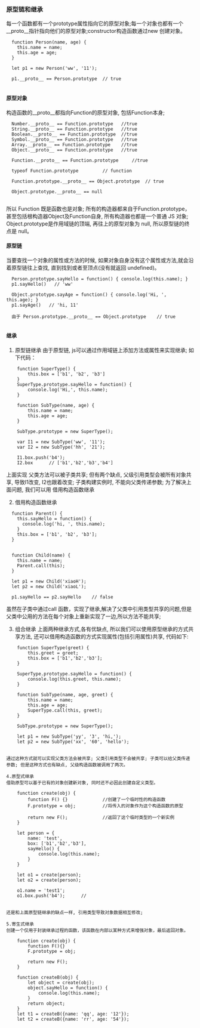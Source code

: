 ### 原型链和继承

  每一个函数都有一个prototype属性指向它的原型对象;每一个对象也都有一个__proto__指针指向他们的原型对象;constructor构造函数通过new 创建对象。

```
  function Person(name, age) {
    this.name = name;
    this.age = age;
  }
  
  let p1 = new Person('ww', '11');
  
  p1.__proto__ == Person.prototype  // true
  
```

#### 原型对象
  构造函数的__proto__都指向Function的原型对象, 包括Function本身;
```
  Number.__proto__ == Function.prototype   //true
  String.__proto__ == Function.prototype   //true
  Boolean.__proto__ == Function.prototype  //true
  Symbol.__proto__ == Function.prototype   //true
  Array.__proto__ == Function.prototype    //true
  Object.__proto__ == Function.prototype   //true
  
  Function.__proto__ == Function.prototype     //true
  
  typeof Function.prototype         // function
  
  Function.prototype.__proto__ == Object.prototype  // true
  
  Object.prototype.__proto__ == null
  
```
  所以 Function 既是函数也是对象; 所有的构造器都来自于Function.prototype，甚至包括根构造器Object及Function自身, 所有构造器也都是一个普通 JS 对象;
  Object.prototype是作用域链的顶端, 再往上的原型对象为 null, 所以原型链的终点是 null。
  
#### 原型链
  当要查找一个对象的属性或方法的时候, 如果对象自身没有这个属性或方法,就会沿着原型链往上查找, 直到找到或者至顶点(没有就返回 undefined)。
  
```
  Person.prototype.sayHello = function() { console.log(this.name); }
  p1.sayHello()   // 'ww'
  
  Object.prototype.sayAge = function() { console.log('Hi, ', this.age); }
  p1.sayAge()   // 'hi, 11'
  
  由于 Person.prototype.__proto__ == Object.prototype    // true 
  
```

#### 继承
 1. 原型链继承
    由于原型链, js可以通过作用域链上添加方法或属性来实现继承; 如下代码：
```
    function SuperType() {
        this.box = ['b1', 'b2', 'b3']
    }
    SuperType.prototype.sayHello = function() {
        console.log('Hi,', this.name);	
    }

    function SubType(name, age) {
        this.name = name;
        this.age = age;
    }

    SubType.prototype = new SuperType();

    var I1 = new SubType('ww', '11');
    var I2 = new SubType('hh', '21');
    
    I1.box.push('b4');
    I2.box      // ['b1','b2','b3','b4']
```
  上面实现 父类方法可以被子类共享; 但有两个缺点, 父级引用类型会被所有对象共享, 导致I1改变, I2也跟着改变; 子类构建实例时, 不能向父类传递参数;
  为了解决上面问题, 我们可以用 借用构造函数继承 
  
  2. 借用构造函数继承
  
```
  function Parent() {
    this.sayHello = function() {
      console.log('hi, ', this.name);
    }
    this.box = ['b1', 'b2', 'b3'];
  }


  function Child(name) {
    this.name = name;
    Parent.call(this);
  }

  let p1 = new Child('xiaoH');
  let p2 = new Child('xiaoL');
  
  p1.sayHello == p2.sayHello    // false
```
  虽然在子类中通过call 函数，实现了继承,解决了父类中引用类型共享的问题,但是父类中公用的方法在每个对象上重新实现了一边,所以方法不能共享;
  
  3. 组合继承
     上面两种继承方式,各有优缺点, 所以我们可以使用原型继承的方式共享方法, 还可以借用构造函数的方式实现属性(包括引用属性)共享, 代码如下: 
```
    function SuperType(greet) {
        this.greet = greet;
        this.box = ['b1','b2','b3'];
    }

    SuperType.prototype.sayHello = function() {
        console.log(this.greet, this.name);	
    }

    function SubType(name, age, greet) {
        this.name = name;
        this.age = age;
        SuperType.call(this, greet);
    }

    SubType.prototype = new SuperType();

    let p1 = new SubType('yy', '3', 'hi,');
    let p2 = new SubType('xx', '60', 'hello');
    
```
    通过这种方式就可以实现父类方法会被共享; 父类引用类型不会被共享; 子类可以给父类传递参数; 但是这种方式也有缺点, 父级构造函数被调用了两次。
    
    4.原型式继承
    借助原型可以基于已有的对象创建新对象, 同时还不必因此创建自定义类型。
    
```
    function create(obj) {
        function F() {}             //创建了一个临时性的构造函数
        F.prototype = obj;          //将传入的对象作为这个构造函数的原型
        
        return new F();             //返回了这个临时类型的一个新实例
    }
    
    let person = {
        name: 'test',
        box: ['b1','b2','b3'],
        sayHello() {
            console.log(this.name);
        }
    }

    let o1 = create(person);
    let o2 = create(person);
    
    o1.name = 'test1';
    o1.box.push('b4');      // 
    
```
    还是和上面原型链继承的缺点一样, 引用类型导致对象数据相互修改;
    
    5.寄生式继承
    创建一个仅用于封装继承过程的函数，该函数在内部以某种方式来增强对象，最后返回对象。
```
    function create(obj) {
        function F(){}
        F.prototype = obj;
        
        return new F();
    }
    
    function createB(obj) {
        let object = create(obj);
        object.sayHello = function() {
            console.log(this.name);
        }
        return object;
    }
    let t1 = createB({name: 'qq', age: '12'});
    let t2 = createB({name: 'rr', age: '54'});
    
    
```
  
